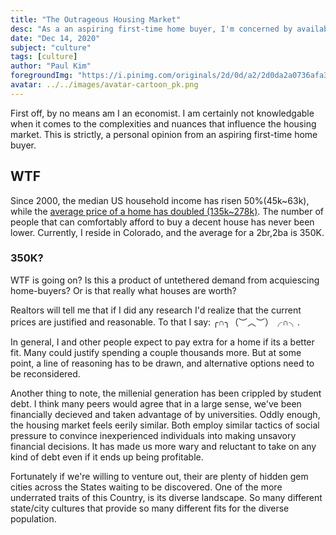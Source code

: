 ```yaml
---
title: "The Outrageous Housing Market"
desc: "As a an aspiring first-time home buyer, I'm concerned by availability of affordable homes."
date: "Dec 14, 2020"
subject: "culture"
tags: [culture]
author: "Paul Kim"
foregroundImg: "https://i.pinimg.com/originals/2d/0d/a2/2d0da2a0736afa3ecf51169c9072efd5.jpg"
avatar: ../../images/avatar-cartoon_pk.png
---
```


First off, by no means am I an economist. I am certainly not knowledgable when it comes to the complexities and nuances that influence the housing market. This is strictly, a personal opinion from an aspiring first-time home buyer.

## WTF
Since 2000, the median US household income has risen 50%(45k~63k), while the [average price of a home has doubled (135k~278k)](https://dqydj.com/historical-home-prices/). The number of people that can comfortably afford to buy a decent house has never been lower. Currently, I reside in Colorado, and the average for a 2br,2ba is 350K.

### 350K?

WTF is going on? Is this a product of untethered demand from acquiescing home-buyers? Or is that really what houses are worth?

Realtors will tell me that if I did any research I'd realize that the current prices are justified and reasonable.  To that I say: ╭∩╮（︶︿︶）╭∩╮.

In general, I and other people expect to pay extra for a home if its a better fit. Many could justify spending a couple thousands more. But at some point, a line of reasoning has to be drawn, and alternative options need to be reconsidered.

Another thing to note, the millenial generation has been crippled by student debt. I think many peers would agree that in a large sense, we've been financially decieved and taken advantage of by universities. Oddly enough, the housing market feels eerily similar. Both employ similar tactics of social pressure to convince inexperienced individuals into making unsavory financial decisions.
It has made us more wary and reluctant to take on any kind of debt even if it ends up being profitable.

Fortunately if we're willing to venture out, their are plenty of hidden gem cities across the States waiting to be discovered. One of the more underrated traits of this Country, is its diverse landscape. So many different state/city cultures that provide so many different fits for the diverse population.
